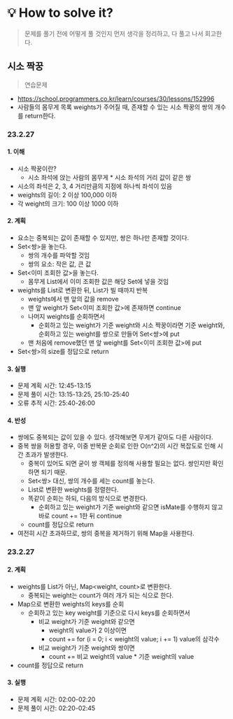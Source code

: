 # 💡 How to solve it?
> 문제를 풀기 전에 어떻게 풀 것인지 먼저 생각을 정리하고, 다 풀고 나서 회고한다.

## 시소 짝꿍

> 연습문제

- https://school.programmers.co.kr/learn/courses/30/lessons/152996
- 사람들의 몸무게 목록 weights가 주어질 때,
  존재할 수 있는 시소 짝꿍의 쌍의 개수를 return한다.

### 23.2.27

#### 1. 이해

- 시소 짝꿍이란?
  - 시소 좌석에 앉는 사람의 몸무게 * 시소 좌석의 거리 값이 같은 쌍
- 시소의 좌석은 2, 3, 4 거리만큼의 지점에 하나씩 좌석이 있음
- weights의 길이: 2 이상 100,000 이하
- 각 weight의 크기: 100 이상 1000 이하

#### 2. 계획

- 요소는 중복되는 값이 존재할 수 있지만, 쌍은 하나만 존재할 것이다.
- Set\<쌍\>을 놓는다.
  - 쌍의 개수를 파악할 것임
  - 쌍의 요소: 작은 값, 큰 값
- Set\<이미 조회한 값\>을 놓는다.
  - 몸무게 List에서 이미 조회한 값은 해당 Set에 넣을 것임
- weights를 List로 변환한 뒤, List가 빌 때까지 반복
  - weights에서 맨 앞의 값을 remove
  - 맨 앞 weight가 Set\<이미 조회한 값\>에 존재하면 continue
  - 나머지 weights를 순회하면서
    - 순회하고 있는 weight가 기준 weight와 시소 짝꿍이라면
      기준 weight와, 순회하고 있는 weight를 쌍으로 만들어 Set\<쌍\>에 put
  - 맨 처음에 remove했던 맨 앞 weight를 Set\<이미 조회한 값\>에 put 
- Set\<쌍\>의 size를 정답으로 return

#### 3. 실행

- 문제 계획 시간: 12:45-13:15
- 문제 풀이 시간: 13:15-13:25, 25:10-25:40
- 오류 추적 시간: 25:40-26:00

#### 4. 반성

- 쌍에도 중복되는 값이 있을 수 있다. 생각해보면 무게가 같아도 다른 사람이다.
- 중복 쌍을 허용할 경우,
  이중 반복문 순회로 인한 O(n^2)의 시간 복잡도로 인해 시간 초과가 발생한다.
  - 중복이 있어도 되면 굳이 쌍 객체를 정의해 사용할 필요는 없다.
    쌍인지만 확인하면 되기 때문.
  - Set\<쌍\> 대신, 쌍의 개수를 세는 count를 놓는다.
  - List로 변환한 weights를 정렬한다.
  - 똑같이 순회는 하되, 다음의 방식으로 변경한다.
    - 순회하고 있는 weight가 기준 weight와 같으면
      isMate를 수행하지 않고 바로 count += 1한 뒤 continue
  - count를 정답으로 return
- 여전히 시간 초과하므로, 쌍의 중복을 제거하기 위해 Map을 사용한다.

### 23.2.27

#### 2. 계획

- weights를 List가 아닌, Map\<weight, count\>로 변환한다.
  - 중복되는 weight는 count가 여러 개가 되는 식으로 한다.
- Map으로 변환한 weights의 keys를 순회
  - 순회하고 있는 key weight를 기준으로 다시 keys를 순회하면서
    - 비교 weight가 기준 weight와 같으면
      - weight의 value가 2 이상이면
      - count += for (i = 0; i < weight의 value; i += 1) value의 삼각수
    - 비교 weight가 기준 weight와 쌍이면
      - count += 비교 weight의 value * 기준 weight의 value
- count를 정답으로 return

#### 3. 실행

- 문제 계획 시간: 02:00-02:20
- 문제 풀이 시간: 02:20-02:45
